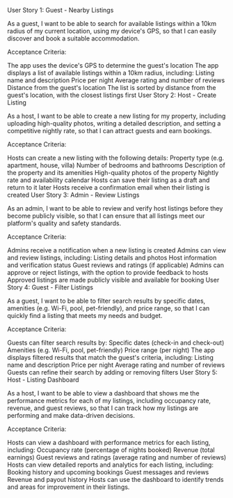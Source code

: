 User Story 1: Guest - Nearby Listings

As a guest, I want to be able to search for available listings within a 10km radius of my current location, using my device's GPS, so that I can easily discover and book a suitable accommodation.

Acceptance Criteria:

The app uses the device's GPS to determine the guest's location
The app displays a list of available listings within a 10km radius, including:
Listing name and description
Price per night
Average rating and number of reviews
Distance from the guest's location
The list is sorted by distance from the guest's location, with the closest listings first
User Story 2: Host - Create Listing

As a host, I want to be able to create a new listing for my property, including uploading high-quality photos, writing a detailed description, and setting a competitive nightly rate, so that I can attract guests and earn bookings.

Acceptance Criteria:

Hosts can create a new listing with the following details:
Property type (e.g. apartment, house, villa)
Number of bedrooms and bathrooms
Description of the property and its amenities
High-quality photos of the property
Nightly rate and availability calendar
Hosts can save their listing as a draft and return to it later
Hosts receive a confirmation email when their listing is created
User Story 3: Admin - Review Listings

As an admin, I want to be able to review and verify host listings before they become publicly visible, so that I can ensure that all listings meet our platform's quality and safety standards.

Acceptance Criteria:

Admins receive a notification when a new listing is created
Admins can view and review listings, including:
Listing details and photos
Host information and verification status
Guest reviews and ratings (if applicable)
Admins can approve or reject listings, with the option to provide feedback to hosts
Approved listings are made publicly visible and available for booking
User Story 4: Guest - Filter Listings

As a guest, I want to be able to filter search results by specific dates, amenities (e.g. Wi-Fi, pool, pet-friendly), and price range, so that I can quickly find a listing that meets my needs and budget.

Acceptance Criteria:

Guests can filter search results by:
Specific dates (check-in and check-out)
Amenities (e.g. Wi-Fi, pool, pet-friendly)
Price range (per night)
The app displays filtered results that match the guest's criteria, including:
Listing name and description
Price per night
Average rating and number of reviews
Guests can refine their search by adding or removing filters
User Story 5: Host - Listing Dashboard

As a host, I want to be able to view a dashboard that shows me the performance metrics for each of my listings, including occupancy rate, revenue, and guest reviews, so that I can track how my listings are performing and make data-driven decisions.

Acceptance Criteria:

Hosts can view a dashboard with performance metrics for each listing, including:
Occupancy rate (percentage of nights booked)
Revenue (total earnings)
Guest reviews and ratings (average rating and number of reviews)
Hosts can view detailed reports and analytics for each listing, including:
Booking history and upcoming bookings
Guest messages and reviews
Revenue and payout history
Hosts can use the dashboard to identify trends and areas for improvement in their listings.